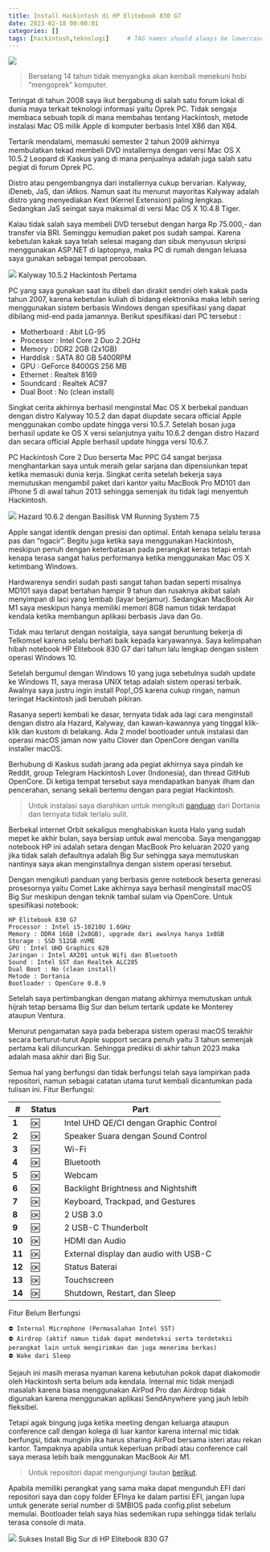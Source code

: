 ```yaml
---
title: Install Hackintosh di HP Elitebook 830 G7
date: 2023-02-18 00:00:01
categories: []
tags: [hackintosh,teknologi]     # TAG names should always be lowercase
---
```


![](https://lh3.googleusercontent.com/pw/AP1GczM56AejlyYgRVtsOXtbGwwbF7OTj3miUd0zdgb7BdTGcSsdqAgF8o9pyn_TMhRZHj2QNuYClVu_DH42KpZRjJUoVOuFkoeWK4lyagPt6absScvj3vGhM1E7mAtzCGU0GVku7hko9WgpPQ6ZzqJ14UaX4Q=w2628-h1478-s-no?authuser=0)

> Berselang 14 tahun tidak menyangka akan kembali menekuni hobi “mengoprek” komputer.

Teringat di tahun 2008 saya ikut bergabung di salah satu forum lokal di dunia maya terkait teknologi informasi yaitu Oprek PC. Tidak sengaja membaca sebuah topik di mana membahas tentang Hackintosh, metode instalasi Mac OS milik Apple di komputer berbasis Intel X86 dan X64.

Tertarik mendalami, memasuki semester 2 tahun 2009 akhirnya membulatkan tekad membeli DVD installernya dengan versi Mac OS X 10.5.2 Leopard di Kaskus yang di mana penjualnya adalah juga salah satu pegiat di forum Oprek PC.

Distro atau pengembangnya dari installernya cukup bervarian. Kalyway, iDeneb, JaS, dan iAtkos. Namun saat itu menurut mayoritas Kalyway adalah distro yang menyediakan Kext (Kernel Extension) paling lengkap. Sedangkan JaS seingat saya maksimal di versi Mac OS X 10.4.8 Tiger.

Kalau tidak salah saya membeli DVD tersebut dengan harga Rp 75.000,- dan transfer via BRI. Seminggu kemudian paket pos sudah sampai. Karena kebetulan kakak saya telah selesai magang dan sibuk menyusun skripsi menggunakan ASP.NET di laptopnya, maka PC di rumah dengan leluasa saya gunakan sebagai tempat percobaan.

![](https://lh3.googleusercontent.com/pw/AP1GczO3FhKjPG1xZ9y2ROB6hCn2hQyFiFccDMfn4IOUk15SXp4Yg_5-_reZ95saIFjRPB_GYnR1ksciEUpDiZdzrnkB3AQPW0bfqrCJ4UM-MbYHz5DEW-p6c9QCCp_qUWH05OBBCzxADjgDyJv1Ipv_3SPVBQ=w720-h540-s-no?authuser=0)
Kalyway 10.5.2 Hackintosh Pertama

PC yang saya gunakan saat itu dibeli dan dirakit sendiri oleh kakak pada tahun 2007, karena kebetulan kuliah di bidang elektronika maka lebih sering menggunakan sistem berbasis Windows dengan spesifikasi yang dapat dibilang mid-end pada jamannya. Berikut spesifikasi dari PC tersebut :

- Motherboard : Abit LG-95
- Processor : Intel Core 2 Duo 2.2GHz
- Memory : DDR2 2GB (2x1GB)
- Harddisk : SATA 80 GB 5400RPM
- GPU : GeForce 8400GS 256 MB
- Ethernet : Realtek 8169
- Soundcard : Realtek AC97
- Dual Boot : No (clean install)

Singkat cerita akhirnya berhasil menginstal Mac OS X berbekal panduan dengan distro Kalyway 10.5.2 dan dapat diupdate secara official Apple menggunakan combo update hingga versi 10.5.7. Setelah bosan juga berhasil update ke OS X versi selanjutnya yaitu 10.6.2 dengan distro Hazard dan secara official Apple berhasil update hingga versi 10.6.7.

PC Hackintosh Core 2 Duo berserta Mac PPC G4 sangat berjasa menghantarkan saya untuk meraih gelar sarjana dan dipensiunkan tepat ketika memasuki dunia kerja. Singkat cerita setelah bekerja saya memutuskan mengambil paket dari kantor yaitu MacBook Pro MD101 dan iPhone 5 di awal tahun 2013 sehingga semenjak itu tidak lagi menyentuh Hackintosh.

![](https://lh3.googleusercontent.com/pw/AP1GczMYDmmJHKMkf64SIdSc0pi0IpYwqz92pAkePfKn-4UhvkDSy4VVytTMzEicK3i0yIAx7BdNnwQH7pS7Qx8eefY8w2RxKOYhXGYOS6W_EcbkQ8XqbJMWpP483WZias71lsmV60RkHuUuL7W29k-8LbVDGg=w720-h540-s-no?authuser=0)
Hazard 10.6.2 dengan Basillisk VM Running System 7.5

Apple sangat identik dengan presisi dan optimal. Entah kenapa selalu terasa pas dan “ngacir”. Begitu juga ketika saya menggunakan Hackintosh, meskipun penuh dengan keterbatasan pada perangkat keras tetapi entah kenapa terasa sangat halus performanya ketika menggunakan Mac OS X ketimbang Windows.

Hardwarenya sendiri sudah pasti sangat tahan badan seperti misalnya MD101 saya dapat bertahan hampir 9 tahun dan rusaknya akibat salah menyimpan di laci yang lembab (layar berjamur). Sedangkan MacBook Air M1 saya meskipun hanya memiliki memori 8GB namun tidak terdapat kendala ketika membangun aplikasi berbasis Java dan Go.

Tidak mau terlarut dengan nostalgia, saya sangat beruntung bekerja di Telkomsel karena selalu berhati baik kepada karyawannya. Saya kelimpahan hibah notebook HP Elitebook 830 G7 dari tahun lalu lengkap dengan sistem operasi Windows 10.

Setelah bergumul dengan Windows 10 yang juga sebetulnya sudah update ke Windows 11, saya merasa UNIX tetap adalah sistem operasi terbaik. Awalnya saya justru ingin install Pop!_OS karena cukup ringan, namun teringat Hackintosh jadi berubah pikiran.

Rasanya seperti kembali ke dasar, ternyata tidak ada lagi cara menginstall dengan distro ala Hazard, Kalyway, dan kawan-kawannya yang tinggal klik-klik dan kustom di belakang. Ada 2 model bootloader untuk instalasi dan operasi macOS jaman now yaitu Clover dan OpenCore dengan vanilla installer macOS.

Berhubung di Kaskus sudah jarang ada pegiat akhirnya saya pindah ke Reddit, group Telegram Hackintosh Lover (Indonesia), dan thread GitHub OpenCore. Di ketiga tempat tersebut saya mendapatkan banyak ilham dan pencerahan, senang sekali bertemu dengan para pegiat Hackintosh.

> Untuk instalasi saya diarahkan untuk mengikuti [panduan](https://dortania.github.io/OpenCore-Install-Guide/prerequisites.html) dari Dortania dan ternyata tidak terlalu sulit.

Berbekal internet Orbit sekaligus menghabiskan kuota Halo yang sudah mepet ke akhir bulan, saya bersiap untuk awal mencoba. Saya menganggap notebook HP ini adalah setara dengan MacBook Pro keluaran 2020 yang jika tidak salah defaultnya adalah Big Sur sehingga saya memutuskan nantinya saya akan menginstallnya dengan sistem operasi tersebut.

Dengan mengikuti panduan yang berbasis genre notebook beserta generasi prosesornya yaitu Comet Lake akhirnya saya berhasil menginstall macOS Big Sur meskipun dengan teknik tambal sulam via OpenCore. Untuk spesifikasi notebook:
```
HP Elitebook 830 G7
Processor : Intel i5-10210U 1.6GHz
Memory : DDR4 16GB (2x8GB), upgrade dari awalnya hanya 1x8GB
Storage : SSD 512GB nVME
GPU : Intel UHD Graphics 620
Jaringan : Intel AX201 untuk Wifi dan Bluetooth
Sound : Intel SST dan Realtek ALC285
Dual Boot : No (clean install)
Metode : Dortania
Bootloader : OpenCore 0.8.9
```

Setelah saya pertimbangkan dengan matang akhirnya memutuskan untuk hijrah tetap bersama Big Sur dan belum tertarik update ke Monterey ataupun Ventura.

Menurut pengamatan saya pada beberapa sistem operasi macOS terakhir secara berturut-turut Apple support secara penuh yaitu 3 tahun semenjak pertama kali diluncurkan. Sehingga prediksi di akhir tahun 2023 maka adalah masa akhir dari Big Sur.

Semua hal yang berfungsi dan tidak berfungsi telah saya lampirkan pada repositori, namun sebagai catatan utama turut kembali dicantumkan pada tulisan ini.
Fitur Berfungsi:

| **#**  | **Status** | **Part**                               |
|--------|------------|----------------------------------------|
| **1**  | 🆗         | Intel UHD QE/CI dengan Graphic Control |
| **2**  | 🆗         | Speaker Suara dengan Sound Control     |
| **3**  | 🆗         | Wi-Fi                                  |
| **4**  | 🆗         | Bluetooth                              |
| **5**  | 🆗         | Webcam                                 |
| **6**  | 🆗         | Backlight Brightness and Nightshift    |
| **7**  | 🆗         | Keyboard, Trackpad, and Gestures       |
| **8**  | 🆗         | 2 USB 3.0                              |
| **9**  | 🆗         | 2 USB-C Thunderbolt                    |
| **10** | 🆗         | HDMI dan Audio                         |
| **11** | 🆗         | External display dan audio with USB-C  |
| **12** | 🆗         | Status Baterai                         |
| **13** | 🆗         | Touchscreen                            |
| **14** | 🆗         | Shutdown, Restart, dan Sleep           |

Fitur Belum Berfungsi
```
⛔️ Internal Microphone (Permasalahan Intel SST)
⛔️ Airdrop (aktif namun tidak dapat mendeteksi serta terdeteksi perangkat lain untuk mengirimkan dan juga menerima berkas)
⛔️ Wake dari Sleep
```

Sejauh ini masih merasa nyaman karena kebutuhan pokok dapat diakomodir oleh Hackintosh serta belum ada kendala. Internal mic tidak menjadi masalah karena biasa menggunakan AirPod Pro dan Airdrop tidak digunakan karena menggunakan aplikasi SendAnywhere yang jauh lebih fleksibel.

Tetapi agak bingung juga ketika meeting dengan keluarga ataupun conference call dengan kolega di luar kantor karena internal mic tidak berfungsi, tidak mungkin jika harus sharing AirPod bersama isteri atau rekan kantor. Tampaknya apabila untuk keperluan pribadi atau conference call saya merasa lebih baik menggunakan MacBook Air M1.

> Untuk repositori dapat mengunjungi tautan [berikut](https://github.com/nandcep/hackintosh-opencore-efi-hp-elitebook-830-g7).

Apabila memiliki perangkat yang sama maka dapat mengunduh EFI dari repositori saya dan copy folder EFInya ke dalam partisi EFI, jangan lupa untuk generate serial number di SMBIOS pada config.plist sebelum memulai. Bootloader telah saya hias sedemikan rupa sehingga tidak terlalu terasa console di mata.

![](https://github.com/nandcep/hackintosh-hp-elitebook-830-g7-monterey/raw/master/banner.jpg?raw=false)
Sukses Install Big Sur di HP Elitebook 830 G7